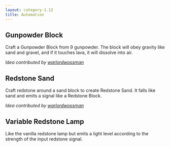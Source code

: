 ```yaml
---
layout: category-1.12
title: Automation
---
```


## Gunpowder Block
Craft a Gunpowder Block from 9 gunpowder.  The block will obey gravity like sand and gravel, and if it touches lava, it will dissolve into air.

*Idea contributed by [warlordwossman](https://www.reddit.com/user/warlordwossman)*

## Redstone Sand
Craft redstone around a sand block to create Redstone Sand.  It falls like sand and emits a signal like a Redstone Block.

*Idea contributed by [warlordwossman](https://www.reddit.com/user/warlordwossman)*

## Variable Redstone Lamp
Like the vanilla redstone lamp but emits a light level according to the strength of the input redstone signal.